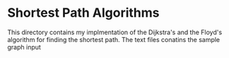 # Shortest Path Algorithms
This directory contains my implmentation of the Dijkstra's and the Floyd's algorithm for finding the shortest path. The text files conatins the sample graph input
